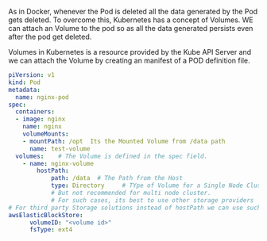 As in Docker, whenever the Pod is deleted all the data generated by the Pod gets deleted. To overcome this, Kubernetes has a concept of Volumes.  WE can attach an Volume to the pod so as all the data generated persists even after the pod get deleted.

Volumes in Kubernetes is a resource provided by the Kube API Server and we can attach the Volume by creating an manifest of a POD definition file.

```yaml
piVersion: v1
kind: Pod
metadata:
  name: nginx-pod
spec:
  containers:
  - image: nginx
    name: nginx
    volumeMounts:
    - mountPath: /opt  Its the Mounted Volume from /data path
      name: test-volume
  volumes:    # The Volume is defined in the spec field.
	- name: nginx-volume
		hostPath:
			path: /data  # The Path from the Host
			type: Directory 	# TYpe of Volume for a Single Node Cluster
			# But not recommended for multi node cluster.
			# For such cases, its best to use other storage providers 							
# For third party Storage solutions instead of hostPath we can use such block.
awsElasticBlockStore:
      volumeID: "<volume id>"
      fsType: ext4
```
